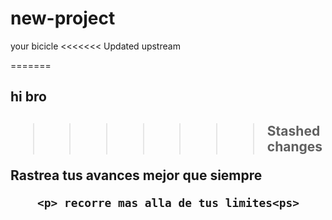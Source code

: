 # new-project
<html>
   <head>
     your bicicle
  </head>
<<<<<<< Updated upstream
        
=======
        <h2> hi bro<h2>

>>>>>>> Stashed changes
      
  <body>
  	<p> Rastrea tus avances mejor que siempre<p>

  		<p> recorre mas alla de tus limites<ps>
  </body>
      
</html>
